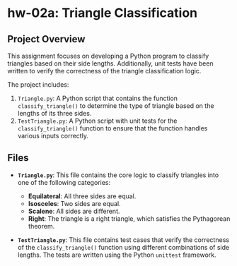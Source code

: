 # hw-02a: Triangle Classification

## Project Overview

This assignment focuses on developing a Python program to classify triangles based on their side lengths. Additionally, unit tests have been written to verify the correctness of the triangle classification logic.

The project includes:
1. `Triangle.py`: A Python script that contains the function `classify_triangle()` to determine the type of triangle based on the lengths of its three sides.
2. `TestTriangle.py`: A Python script with unit tests for the `classify_triangle()` function to ensure that the function handles various inputs correctly.

## Files

- **`Triangle.py`**: This file contains the core logic to classify triangles into one of the following categories:
  - **Equilateral**: All three sides are equal.
  - **Isosceles**: Two sides are equal.
  - **Scalene**: All sides are different.
  - **Right**: The triangle is a right triangle, which satisfies the Pythagorean theorem.
  
- **`TestTriangle.py`**: This file contains test cases that verify the correctness of the `classify_triangle()` function using different combinations of side lengths. The tests are written using the Python `unittest` framework.
